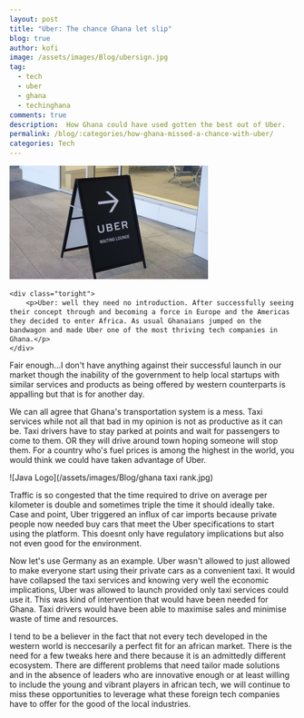 ```yaml
---
layout: post
title: "Uber: The chance Ghana let slip"
blog: true
author: kofi
image: /assets/images/Blog/ubersign.jpg
tag:
  - tech
  - uber
  - ghana
  - techinghana
comments: true
description:  How Ghana could have used gotten the best out of Uber.
permalink: /blog/:categories/how-ghana-missed-a-chance-with-uber/
categories: Tech
---
```


<div class="side-by-side">
    <div class="toleft">
        <img class="image" src="/assets/images/Blog/ubersign.jpg" alt="Uber Ghana">
    </div>

    <div class="toright">
        <p>Uber: well they need no introduction. After successfully seeing their concept through and becoming a force in Europe and the Americas they decided to enter Africa. As usual Ghanaians jumped on the bandwagon and made Uber one of the most thriving tech companies in Ghana.</p>
    </div>
</div>

<div class="breaker"></div>


Fair enough...I don't have anything against their successful launch in our market though the inability of 
the government to help local startups with similar services and products as being offered by western counterparts is appalling but that is for another day.

We can all agree that Ghana's transportation system is a mess. Taxi services while not all that bad in my opinion is not as productive as it can be. Taxi drivers have to stay parked at points and wait for passengers to come to them. OR they will drive around town hoping someone will stop them. For a country who's fuel prices is among the highest in the world, you would think we could have taken advantage of Uber.

![Java Logo](/assets/images/Blog/ghana taxi rank.jpg)

Traffic is so congested that the time required to drive on average per kilometer is double and sometimes triple the time it should ideally take. Case and point, Uber triggered an influx of car imports because private people now needed buy cars that meet the Uber specifications to start using the platform. This doesnt only have regulatory implications but also not even good for the environment. 

Now let's use Germany as an example. Uber wasn't allowed to just allowed to make everyone start using their private cars as a convenient taxi. It would have collapsed the taxi services and knowing very well the economic implications, Uber was allowed to launch provided only taxi services could use it. This was kind of intervention that would have been needed for Ghana. Taxi drivers would have been able to maximise sales and minimise waste of time and resources.

I tend to be a believer in the fact that not every tech developed in the western world is neccesarily a perfect fit for an african market. There is the need for a few tweaks here and there because it is an admittedly different ecosystem. There are different problems that need tailor made solutions and in the absence of leaders who are innovative enough or at least willing to include the young and vibrant players in african tech, we will continue to miss these opportunities to leverage what these foreign tech companies have to offer for the good of the local industries.
